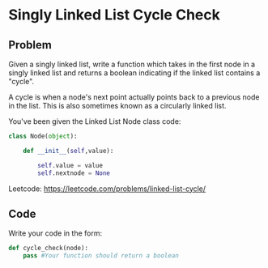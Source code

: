 # Singly Linked List Cycle Check

## Problem

Given a singly linked list, write a function which takes in the first node in a singly linked list and returns a boolean indicating if the linked list contains a "cycle".

A cycle is when a node's next point actually points back to a previous node in the list. This is also sometimes known as a circularly linked list.

You've been given the Linked List Node class code:

```python
class Node(object):

    def __init__(self,value):

        self.value = value
        self.nextnode = None
```

Leetcode: https://leetcode.com/problems/linked-list-cycle/

## Code

Write your code in the form:

```python
def cycle_check(node):
    pass #Your function should return a boolean
```
